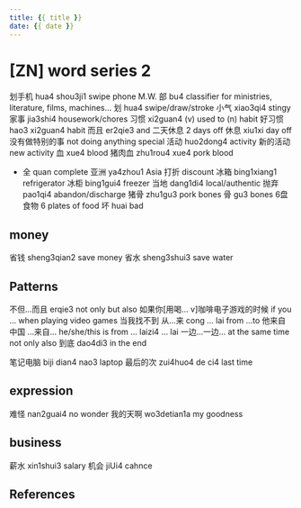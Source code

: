```yaml
---
title: {{ title }}
date: {{ date }}
---
```


# [ZN] word series 2

划手机 hua4 shou3ji1 swipe phone
M.W. 部 bu4 classifier for ministries, literature, films, machines...
划 hua4 swipe/draw/stroke
小气 xiao3qi4 stingy
家事 jia3shi4 housework/chores
习惯 xi2guan4 (v) used to (n) habit
好习惯 hao3 xi2guan4 habit
而且 er2qie3 and
二天休息 2 days off
休息 xiu1xi day off
没有做特别的事 not doing anything special
活动 huo2dong4 activity
新的活动 new activity
血 xue4 blood
猪肉血 zhu1rou4 xue4 pork blood
* 全 quan complete
亚洲 ya4zhou1 Asia
打折 discount
冰箱 bing1xiang1 refrigerator
冰柜 bing1gui4 freezer
当地 dang1di4 local/authentic
抛弃 pao1qi4 abandon/discharge
猪骨 zhu1gu3 pork bones
骨 gu3 bones
6盘食物 6 plates of food
坏 huai bad
## money
省钱 sheng3qian2 save money
省水 sheng3shui3 save water
## Patterns
不但...而且 erqie3 not only but also
如果你[用喝... v]咖啡电子游戏的时候 if you ... when playing video games
当我找不到
从...来 cong ... lai from ...to
他来自中国
...来自... he/she/this is from ...
laizi4 ... lai
一边...一边... at the same time
not only also
到底 dao4di3 in the end

笔记电脑 biji dian4 nao3 laptop
最后的次 zui4huo4 de ci4 last time
## expression
难怪 nan2guai4 no wonder
我的天啊 wo3detian1a my goodness

## business
薪水 xin1shui3 salary
机会 jiUi4 cahnce
## References
